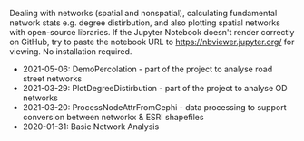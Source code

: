 Dealing with networks (spatial and nonspatial), calculating fundamental network stats e.g. degree distirbution, and also plotting spatial networks with open-source libraries.
If the Jupyter Notebook doesn't render correctly on GitHub, try to paste the notebook URL to https://nbviewer.jupyter.org/ for viewing. No installation required.

- 2021-05-06: DemoPercolation - part of the project to analyse road street networks
- 2021-03-29: PlotDegreeDistirbution - part of the project to analyse OD networks
- 2021-03-20: ProcessNodeAttrFromGephi - data processing to support conversion between networkx & ESRI shapefiles
- 2020-01-31: Basic Network Analysis